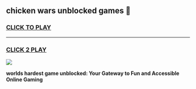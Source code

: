 
## chicken wars unblocked games 👋
<h3>
<a href="https://premium.freeplayer.one?title=chicken_wars_unblocked_games&ref=13F">CLICK TO PLAY</a></h3>
<hr>

<h3>
<a href="https://premium.freeplayer.one?title=chicken_wars_unblocked_games&ref=13F">CLICK 2 PLAY</a>
  
</h3>

<a href="https://premium.freeplayer.one?title=chicken_wars_unblocked_games&ref=12F/"><img src="https://clearcache.store/games.png"></a>


**worlds hardest game unblocked: Your Gateway to Fun and Accessible Online Gaming**
